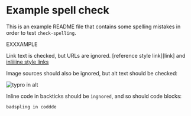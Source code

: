 # Example spell check

This is an example README file that contains some spelling mistakes in order to test `check-spelling`.

EXXXAMPLE

Link text is checked, but URLs are ignored. [reference style link][link] and [inliiiine style links](https://example.com/spelllllling-mistake)

Image sources should also be ignored, but alt text should be checked:

<img src="/images/example-notword.png" alt="typro in alt">

Inline code in backticks should be `ingnored`, and so should code blocks:

```
badspling in coddde
```

[theeese refrence links are ignorrred]: https://exxample.xom
[badspellink]: https://example.com/spelllllling-mistake